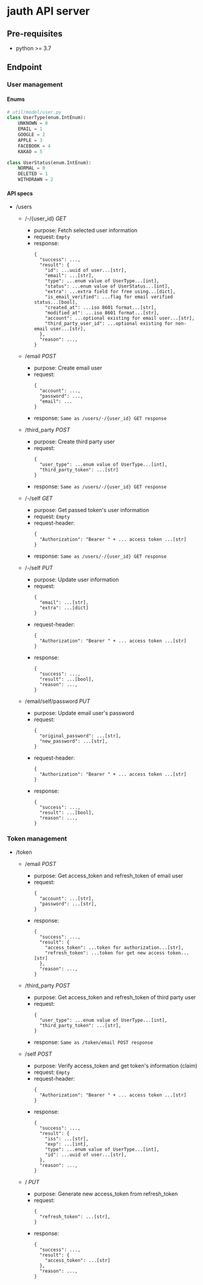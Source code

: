 # jauth API server

## Pre-requisites
- python >= 3.7

## Endpoint
### User management

#### Enums
```python
# util/model/user.py
class UserType(enum.IntEnum):
    UNKNOWN = 0
    EMAIL = 1
    GOOGLE = 2
    APPLE = 3
    FACEBOOK = 4
    KAKAO = 5

class UserStatus(enum.IntEnum):
    NORMAL = 0
    DELETED = 1
    WITHDRAWN = 2
```

#### API specs

- /users
  - /-/{user_id} *GET*
    - purpose: Fetch selected user information
    - request: `Empty`
    - response:
        ```
        {
          "success": ...,
          "result": {
            "id": ...uuid of user...[str],
            "email": ...[str],
            "type": ...enum value of UserType...[int],
            "status": ...enum value of UserStatus...[int],
            "extra": ...extra field for free using...[dict],
            "is_email_verified": ...flag for email verified status...[bool],
            "created_at": ...iso 8601 format...[str],
            "modified_at": ...iso 8601 format...[str],
            "account": ...optional existing for email user...[str],
            "third_party_user_id": ...optional existing for non-email user...[str],
          },
          "reason": ...,
        }
        ```

  - /email *POST*
    - purpose: Create email user
    - request:
        ```
        {
          "account": ...,
          "password": ...,
          "email": ...
        }
        ```
    - response: `Same as /users/-/{user_id} GET response`

  - /third_party *POST*
    - purpose: Create third party user
    - request:
        ```
        {
          "user_type": ...enum value of UserType...[int],
          "third_party_token": ...[str]
        }
        ```
    - response: `Same as /users/-/{user_id} GET response`

  - /-/self *GET*
    - purpose: Get passed token's user information
    - request: `Empty`
    - request-header:
        ```
        {
          "Authorization": "Bearer " + ... access token ...[str]
        }
        ```
    - response: `Same as /users/-/{user_id} GET response`

  - /-/self *PUT*
    - purpose: Update user information
    - request:
        ```
        {
          "email": ...[str],
          "extra": ...[dict]
        }
        ```
    - request-header:
        ```
        {
          "Authorization": "Bearer " + ... access token ...[str]
        }
        ```
    - response:
        ```
        {
          "success": ...,
          "result": ...[bool],
          "reason": ...,
        }
        ```

  - /email/self/password *PUT*
    - purpose: Update email user's password
    - request:
        ```
        {
          "original_password": ...[str],
          "new_password": ...[str],
        }
        ```
    - request-header:
        ```
        {
          "Authorization": "Bearer " + ... access token ...[str]
        }
        ```
    - response:
        ```
        {
          "success": ...,
          "result": ...[bool],
          "reason": ...,
        }
        ```

### Token management

- /token
  - /email *POST*
    - purpose: Get access_token and refresh_token of email user
    - request:
        ```
        {
          "account": ...[str],
          "password": ...[str],
        }
        ```
    - response:
        ```
        {
          "success": ...,
          "result": {
            "access_token": ...token for authorization...[str],
            "refresh_token": ...token for get new access token...[str]
          },
          "reason": ...,
        }
        ```

  - /third_party *POST*
    - purpose: Get access_token and refresh_token of third party user
    - request:
        ```
        {
          "user_type": ...enum value of UserType...[int],
          "third_party_token": ...[str],
        }
        ```
    - response: `Same as /token/email POST response`

  - /self *POST*
    - purpose: Verify access_token and get token's information (claim)
    - request: `Empty`
    - request-header:
        ```
        {
          "Authorization": "Bearer " + ... access token ...[str]
        }
        ```
    - response:
        ```
        {
          "success": ...,
          "result": {
            "iss": ...[str],
            "exp": ...[int],
            "type": ...enum value of UserType...[int],
            "id": ...uuid of user...[str],
          },
          "reason": ...,
        }
        ```

  - / *PUT*
    - purpose: Generate new access_token from refresh_token
    - request:
        ```
        {
          "refresh_token": ...[str],
        }
        ```
    - response:
        ```
        {
          "success": ...,
          "result": {
            "access_token": ...[str]
          },
          "reason": ...,
        }
        ```